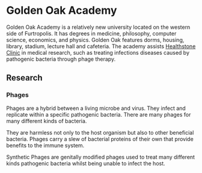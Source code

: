 # Golden Oak Academy

Golden Oak Academy is a relatively new university located on the western side of Furtropolis. It has degrees in medicine, philosophy, computer science, economics, and physics. Golden Oak features dorms, housing, library, stadium, lecture hall and cafeteria. The academy assists [Healthstone Clinic](healthstone.md) in medical research, such as treating infections diseases caused by pathogenic bacteria through phage therapy.

## Research

### Phages

Phages are a hybrid between a living microbe and virus. They infect and replicate within a specific pathogenic bacteria. There are many phages for many different kinds of bacteria.

They are harmless not only to the host organism but also to other beneficial bacteria. Phages carry a slew of bacterial proteins of their own that provide benefits to the immune system.

Synthetic Phages are genitally modified phages used to treat many different kinds pathogenic bacteria whilst being unable to infect the host.
